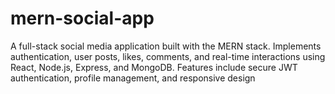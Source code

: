 # mern-social-app
A full-stack social media application built with the MERN stack. Implements authentication, user posts, likes, comments, and real-time interactions using React, Node.js, Express, and MongoDB. Features include secure JWT authentication, profile management, and responsive design
